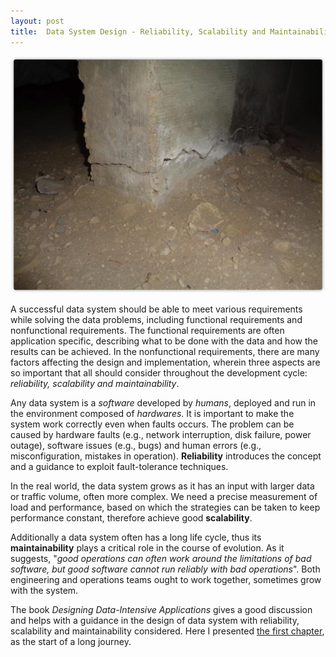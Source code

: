 ```yaml
---
layout: post
title:  Data System Design - Reliability, Scalability and Maintainability
---
```


![Design Data-Intensive Applications - Chapter 1](/public/DDIA-ch1.png)

A successful data system should be able to meet various requirements while solving the data problems, including functional requirements and nonfunctional requirements. 
The functional requirements are often application specific, describing what to be done with the data and how the results can be achieved. 
In the nonfunctional requirements, there are many factors affecting the design and implementation, wherein three aspects are so important that all should consider throughout the development cycle: *reliability, scalability and maintainability*.  

Any data system is a *software* developed by *humans*, deployed and run in the environment composed of *hardwares*. It is important to make the system work correctly even when faults occurs. The problem can be caused by hardware faults (e.g., network interruption, disk failure, power outage), software issues (e.g., bugs) and human errors (e.g., misconfiguration, mistakes in operation). **Reliability** introduces the concept and a guidance to exploit fault-tolerance techniques.  

In the real world, the data system grows as it has an input with larger data or traffic volume, often more complex. We need a precise measurement of load and performance, based on which the strategies can be taken to keep performance constant, therefore achieve good **scalability**.  

Additionally a data system often has a long life cycle, thus its **maintainability** plays a critical role in the course of evolution. As it suggests, "*good operations can often work around the limitations of bad software, but good software cannot run reliably with bad operations*". Both engineering and operations teams ought to work together, sometimes grow with the system.  

The book *Designing Data-Intensive Applications* gives a good discussion and helps with a guidance in the design of data system with reliability, scalability and maintainability considered. Here I presented [the first chapter](/public/presentation/DDIA/ch1), as the start of a long journey.

<!-- <iframe src="/public/presentation/DDIA/ch1" style="border: none;" width="600" height="450"></iframe> -->
